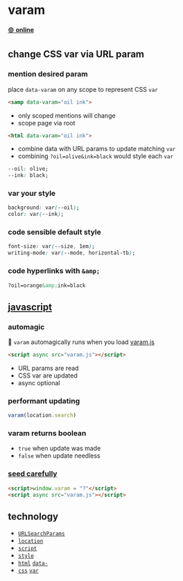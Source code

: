 # varam

[🟣 **online**](https://ryanve.dev/varam)

## change CSS var via URL param

### mention desired param

place `data-varam` on any scope to represent CSS `var`

```html
<samp data-varam="oil ink">
```

- only scoped mentions will change
- scope page via root


```html
<html data-varam="oil ink">
```

- combine data with URL params to update matching `var`
- combining `?oil=olive&ink=black` would style each `var`

```css
--oil: olive;
--ink: black;
```

### var your style

```css
background: var(--oil);
color: var(--ink);
```

### code sensible default style

```css
font-size: var(--size, 1em);
writing-mode: var(--mode, horizontal-tb);
```

### code hyperlinks with `&amp;`

```html
?oil=orange&amp;ink=black
```

## [javascript](varam.js)

### automagic

🚥 `varam` automagically runs when you load [varam.js](varam.js)

```html
<script async src="varam.js"></script>
```

- URL params are read
- CSS var are updated
- async optional

### performant updating

```js
varam(location.search)
```

### varam returns boolean

- `true` when update was made
- `false` when update needless

### [seed carefully](../../pull/2)

```html
<script>window.varam = "?"</script>
<script async src="varam.js"></script>
```

## technology

- [`URLSearchParams`](https://mdn.io/URLSearchParams)
- [`location`](https://mdn.io/window-location)
- [`script`](https://mdn.io/the-script-element)
- [`style`](https://mdn.io/CSSStyleDeclaration)
- [`html`](index.html) [`data-`](https://mdn.io/data-attributes)
- [`css`](www.css) [`var`](https://mdn.io/css-var)
